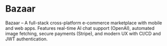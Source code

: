 # Bazaar
Bazaar – A full-stack cross-platform e-commerce marketplace with mobile and web apps. Features real-time AI chat support (OpenAI), automated image fetching, secure payments (Stripe), and modern UX with CI/CD and JWT authentication.
